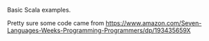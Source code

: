Basic Scala examples.

Pretty sure some code came from https://www.amazon.com/Seven-Languages-Weeks-Programming-Programmers/dp/193435659X
